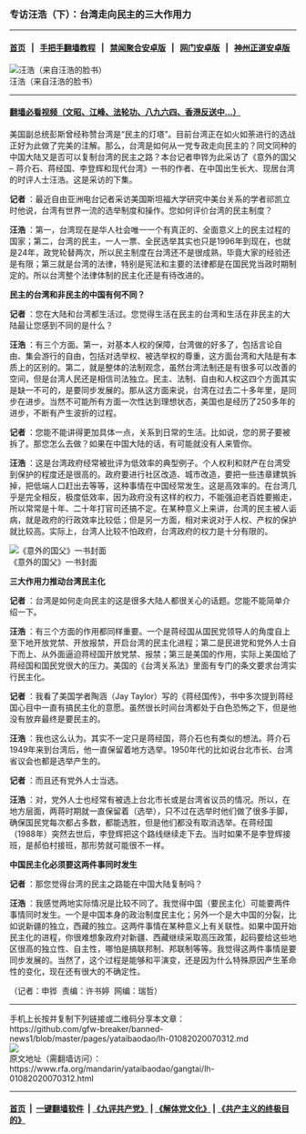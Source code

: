 ### 专访汪浩（下）：台湾走向民主的三大作用力
------------------------

#### [首页](https://github.com/gfw-breaker/banned-news1/blob/master/README.md) &nbsp;&nbsp;|&nbsp;&nbsp; [手把手翻墙教程](https://github.com/gfw-breaker/guides/wiki) &nbsp;&nbsp;|&nbsp;&nbsp; [禁闻聚合安卓版](https://github.com/gfw-breaker/bn-android) &nbsp;&nbsp;|&nbsp;&nbsp; [网门安卓版](https://github.com/oGate2/oGate) &nbsp;&nbsp;|&nbsp;&nbsp; [神州正道安卓版](https://github.com/SzzdOgate/update) 



<div id="headerimg">
 <img alt="汪浩（来自汪浩的脸书）" src="https://www.rfa.org/mandarin/yataibaodao/gangtai/lh-01082020070312.html/6c6a6d69.jpg/@@images/99bf8c45-1167-417a-b8bf-b42e7a408ae6.jpeg" title="汪浩（来自汪浩的脸书）"/>
 <div id="headerimgcontents">
  <div id="headerimgcaption">
   <span>
    汪浩（来自汪浩的脸书）
   </span>
   <!-- zoomattribute -->
  </div>
  <!-- headerimgcaption -->
 </div>
 <!-- headerimagecontents -->
</div>

<hr/>


#### [翻墙必看视频（文昭、江峰、法轮功、八九六四、香港反送中...）](https://github.com/gfw-breaker/banned-news1/blob/master/pages/link3.md)

<div id="storytext">
 <div>
  <div class="slot_header">
  </div>
 </div>
 <p>
  美国副总统彭斯曾经称赞台湾是“民主的灯塔”。目前台湾正在如火如荼进行的选战正好为此做了完美的注解。那么，台湾是如何从一党专政走向民主的？同文同种的中国大陆又是否可以复制台湾的民主之路？本台记者申铧为此采访了《意外的国父 – 蒋介石、蒋经国、李登辉和现代台湾》一书的作者、在中国出生长大、现居台湾的时评人士汪浩。这是采访的下集。
 </p>
 <p>
  <b>
   记者
  </b>
  ：最近自由亚洲电台记者采访美国斯坦福大学研究中美台关系的学者祁凯立时他说，台湾有世界一流的选举制度和操作。您如何评价台湾的民主制度？
 </p>
 <p>
  <b>
   汪浩
  </b>
  ：第一，台湾现在是华人社会唯一一个有真正的、全面意义上的民主过程的国家；第二，台湾的民主，一人一票、全民选举其实也只是1996年到现在，也就是24年，政党轮替两次，所以民主制度在台湾还不是很成熟，毕竟大家的经验还是有限；第三就是台湾的法律，特别是宪法和主要的法律都是在国民党当政时期制定的。所以台湾整个法律体制的民主化还是有待改进的。
 </p>
 <p>
 </p>
 <p>
 </p>
 <p>
  <b>
   民主的台湾和非民主的中国有何不同？
  </b>
 </p>
 <p>
 </p>
 <p>
  <b>
   记者
  </b>
  ：您在大陆和台湾都生活过。您觉得生活在民主的台湾和生活在非民主的大陆最让您感到不同的是什么？
 </p>
 <p>
  <b>
   汪浩
  </b>
  ：有三个方面。第一，对基本人权的保障，台湾做的好多了，包括言论自由、集会游行的自由，包括对选举权、被选举权的尊重，这方面台湾和大陆是有本质上的区别的。第二，就是整体的法制观念，虽然台湾法制还是有很多可以改善的空间，但是台湾人民还是相信司法独立。民主、法制、自由和人权这四个方面其实是缺一不可的，是要同步发展的。那从这方面来说，台湾在过去二十多年里，是同步在进步。当然不可能所有方面一次性达到理想状态，美国也是经历了250多年的进步，不断有产生波折的过程。
 </p>
 <p>
  <b>
   记者
  </b>
  ：您能不能讲得更加具体一点，关系到日常的生活。比如说，您的房子要被拆了。那您怎么去做？如果在中国大陆的话，有可能就没有人来管你。
 </p>
 <p>
  <b>
   汪浩
  </b>
  ：这是台湾政府经常被批评为低效率的典型例子。个人权利和财产在台湾受到保护的程度还是很高的。政府要进行社区改造、城市改造，要把一些违章建筑拆掉，把低端人口赶出去等等，这种事情在中国经常发生。这是高效率的。在台湾几乎是完全相反，极度低效率，因为政府没有这样的权力，不能强迫老百姓要搬走，所以常常是十年、二十年打官司还搞不定。在某种意义上来讲，台湾的民主被人诟病，就是政府的行政效率比较低；但是另一方面，相对来说对于人权、产权的保护就比较高。实际上，台湾人比较不怕政府，台湾政府的权力是十分有限的。
 </p>
 <p>
 </p>
 <p>
 </p>
 <p>
  <div class="image-inline captioned" style="width:1500px;">
   <div style="width:1500px;">
    <img alt="《意外的国父》一书封面" src="https://www.rfa.org/mandarin/yataibaodao/gangtai/lh-01082020070312.html/610f5916768456fd7236.jpg" title="《意外的国父》一书封面"/>
   </div>
   <div class="image-caption">
    <span style="width:1500px;">
     《意外的国父》一书封面
    </span>
    <span class="copyright">
    </span>
   </div>
  </div>
 </p>
 <p>
  <b>
   三大作用力推动台湾民主化
  </b>
 </p>
 <p>
 </p>
 <p>
  <b>
   记者
  </b>
  ：台湾是如何走向民主的这是很多大陆人都很关心的话题。您能不能简单介绍一下。
 </p>
 <p>
  <b>
   汪浩
  </b>
  ：有三个方面的作用都同样重要。一个是蒋经国从国民党领导人的角度自上至下地开放党禁、开放报禁，开启台湾的民主化进程；第二是民进党和党外人士自下而上、从外面逼迫蒋经国开放党禁、报禁；第三是美国的作用，实际上美国给了蒋经国和国民党很大的压力。美国的《台湾关系法》里面有专门的条文要求台湾实行民主化。
 </p>
 <p>
  <b>
   记者
  </b>
  ：我看了美国学者陶涵（Jay Taylor）写的《蒋经国传》，书中多次提到蒋经国心目中一直有搞民主化的意愿。虽然很长时间台湾都处于白色恐怖之下，但是他没有放弃最终是要民主的。
 </p>
 <p>
  <b>
   汪浩
  </b>
  ：我也这么认为。其实不一定只是蒋经国，蒋介石也有类似的想法。蒋介石1949年来到台湾后，他一直保留着地方选举。1950年代的比如说台北市长、台湾省议会也都是选举产生的。
 </p>
 <p>
  <b>
   记者
  </b>
  ：而且还有党外人士当选。
 </p>
 <p>
  <b>
   汪浩
  </b>
  ：对，党外人士也经常有被选上台北市长或是台湾省议员的情况。所以，在地方层面，两蒋时期就一直保留着（选举），只不过在选举时他们做了很多手脚，确保国民党每次都占多数，都能选胜，但是他们都没有取消选举。在蒋经国（1988年）突然去世后，李登辉把这个路线继续走下去。当时如果不是李登辉接班，是郝伯村接班，那形势就可能很不一样。
 </p>
 <p>
 </p>
 <p>
  <b>
   中国民主化必须要这两件事同时发生
  </b>
 </p>
 <p>
 </p>
 <p>
  <b>
   记者
  </b>
  ：那您觉得台湾的民主之路能在中国大陆复制吗？
 </p>
 <p>
  <b>
   汪浩
  </b>
  ：我感觉两地实际情况是比较不同了。我觉得中国（要民主化）可能要两件事情同时发生。一个是中国本身的政治制度民主化；另外一个是大中国的分裂，比如说新疆的独立，西藏的独立。这两件事情在某种意义上有关联性。如果中国开始民主化的进程，你很难想象政府对新疆、西藏继续采取高压政策，起码要给这些地区很高的独立性、自主性，哪怕是搞联邦制、邦联制等等。我觉得这两件事情是要同步发展的。当然了，这个过程是能够和平演变，还是因为什么特殊原因产生革命性的变化，现在还有很大的不确定性。
 </p>
 <p>
 </p>
 <p>
  （记者：申铧  责编：许书婷  网编：瑞哲）
 </p>
</div>

<hr/>
手机上长按并复制下列链接或二维码分享本文章：<br/>
https://github.com/gfw-breaker/banned-news1/blob/master/pages/yataibaodao/lh-01082020070312.md <br/>
<a href='https://github.com/gfw-breaker/banned-news1/blob/master/pages/yataibaodao/lh-01082020070312.md'><img src='https://github.com/gfw-breaker/banned-news1/blob/master/pages/yataibaodao/lh-01082020070312.md.png'/></a> <br/>
原文地址（需翻墙访问）：https://www.rfa.org/mandarin/yataibaodao/gangtai/lh-01082020070312.html


------------------------
#### [首页](https://github.com/gfw-breaker/banned-news1/blob/master/README.md) &nbsp;|&nbsp; [一键翻墙软件](https://github.com/gfw-breaker/nogfw/blob/master/README.md) &nbsp;| [《九评共产党》](https://github.com/gfw-breaker/9ping.md/blob/master/README.md#九评之一评共产党是什么) | [《解体党文化》](https://github.com/gfw-breaker/jtdwh.md/blob/master/README.md) | [《共产主义的终极目的》](https://github.com/gfw-breaker/gczydzjmd.md/blob/master/README.md)


<img src='http://gfw-breaker.win/banned-news/pages/yataibaodao/lh-01082020070312.md' width='0px' height='0px'/>